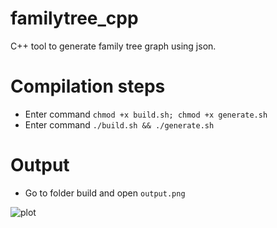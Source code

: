 # familytree_cpp
C++ tool to generate family tree graph using json.

# Compilation steps
* Enter command `chmod +x build.sh; chmod +x generate.sh`
* Enter command `./build.sh && ./generate.sh`

# Output
* Go to folder build and open  `output.png`

![plot](./output.png)
